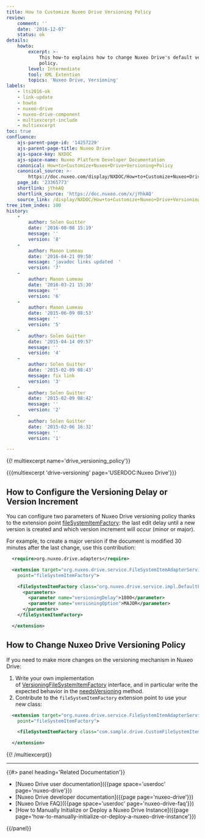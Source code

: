 ```yaml
---
title: How to Customize Nuxeo Drive Versioning Policy
review:
    comment: ''
    date: '2016-12-07'
    status: ok
details:
    howto:
        excerpt: >-
            This how-to explains how to change Nuxeo Drive's default versioning
            policy.
        level: Intermediate
        tool: XML Extention
        topics: 'Nuxeo Drive, Versioning'
labels:
    - lts2016-ok
    - link-update
    - howto
    - nuxeo-drive
    - nuxeo-drive-component
    - multiexcerpt-include
    - multiexcerpt
toc: true
confluence:
    ajs-parent-page-id: '14257229'
    ajs-parent-page-title: Nuxeo Drive
    ajs-space-key: NXDOC
    ajs-space-name: Nuxeo Platform Developer Documentation
    canonical: How+to+Customize+Nuxeo+Drive+Versioning+Policy
    canonical_source: >-
        https://doc.nuxeo.com/display/NXDOC/How+to+Customize+Nuxeo+Drive+Versioning+Policy
    page_id: '23365773'
    shortlink: jYhkAQ
    shortlink_source: 'https://doc.nuxeo.com/x/jYhkAQ'
    source_link: /display/NXDOC/How+to+Customize+Nuxeo+Drive+Versioning+Policy
tree_item_index: 100
history:
    -
        author: Solen Guitter
        date: '2016-08-08 15:19'
        message: ''
        version: '8'
    -
        author: Manon Lumeau
        date: '2016-04-21 09:58'
        message: 'javadoc links updated  '
        version: '7'
    -
        author: Manon Lumeau
        date: '2016-03-21 15:30'
        message: ''
        version: '6'
    -
        author: Manon Lumeau
        date: '2015-06-09 08:53'
        message: ''
        version: '5'
    -
        author: Solen Guitter
        date: '2015-04-14 09:57'
        message: ''
        version: '4'
    -
        author: Solen Guitter
        date: '2015-02-09 08:43'
        message: fix link
        version: '3'
    -
        author: Solen Guitter
        date: '2015-02-09 08:42'
        message: ''
        version: '2'
    -
        author: Solen Guitter
        date: '2015-02-06 16:32'
        message: ''
        version: '1'

---
```

{{! multiexcerpt name='drive_versioning_policy'}}

{{{multiexcerpt 'drive-versioning' page='USERDOC:Nuxeo Drive'}}}

## How to Configure the Versioning Delay or Version Increment

You can configure two parameters of Nuxeo Drive versioning policy thanks to the extension point&nbsp;[fileSystemItemFactory](http://explorer.nuxeo.com/nuxeo/site/distribution/latest/viewContribution/org.nuxeo.drive.adapters--fileSystemItemFactory): the last edit delay until a new version is created and which version increment will occur (minor or major).

For example, to create a major version if the document is modified 30 minutes after the last change, use this contribution:

```xml
  <require>org.nuxeo.drive.adapters</require>

  <extension target="org.nuxeo.drive.service.FileSystemItemAdapterService"
    point="fileSystemItemFactory">

    <fileSystemItemFactory class="org.nuxeo.drive.service.impl.DefaultFileSystemItemFactory" name="defaultFileSystemItemFactory" order="40">
      <parameters>
        <parameter name="versioningDelay">1800</parameter>
        <parameter name="versioningOption">MAJOR</parameter>
      </parameters>
    </fileSystemItemFactory>

  </extension>
```

## How to Change Nuxeo Drive Versioning Policy

If you need to make more changes on the versioning mechanism in Nuxeo Drive:

1.  Write your own implementation of&nbsp;[VersioningFileSystemItemFactory](http://community.nuxeo.com/api/nuxeo/8.2/javadoc/org/nuxeo/drive/service/VersioningFileSystemItemFactory.html)&nbsp;interface, and in particular write the expected behavior in the&nbsp;[needsVersioning](http://community.nuxeo.com/api/nuxeo/8.2/javadoc/org/nuxeo/drive/service/VersioningFileSystemItemFactory.html#needsVersioning%28org.nuxeo.ecm.core.api.DocumentModel%29)&nbsp;method.
2.  Contribute to the&nbsp;`fileSystemItemFactory`&nbsp;extension point to use your new class:

```xml
  <extension target="org.nuxeo.drive.service.FileSystemItemAdapterService"
    point="fileSystemItemFactory">

    <fileSystemItemFactory class="com.sample.drive.CustomFileSystemItemFactory" name="customFileSystemItemFactory" order="20"/>

  </extension>
```

{{! /multiexcerpt}}

* * *

<div class="row" data-equalizer data-equalize-on="medium"><div class="column medium-6">{{#> panel heading='Related Documentation'}}

- [Nuxeo Drive user documentation]({{page space='userdoc' page='nuxeo-drive'}})
- [Nuxeo Drive developer documentation]({{page page='nuxeo-drive'}})
- [Nuxeo Drive FAQ]({{page space='userdoc' page='nuxeo-drive-faq'}})
- [How to Manually Initialize or Deploy a Nuxeo Drive Instance]({{page page='how-to-manually-initialize-or-deploy-a-nuxeo-drive-instance'}})

{{/panel}}</div><div class="column medium-6">

&nbsp;

</div></div>

